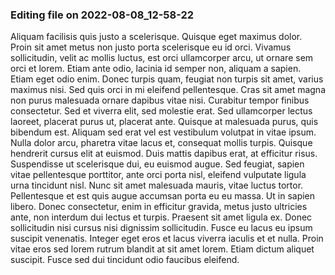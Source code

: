 

### Editing file on 2022-08-08_12-58-22

Aliquam facilisis quis justo a scelerisque. Quisque eget maximus dolor. Proin sit amet metus non justo porta scelerisque eu id orci. Vivamus sollicitudin, velit ac mollis luctus, est orci ullamcorper arcu, ut ornare sem orci et lorem. Etiam ante odio, lacinia id semper non, aliquam a sapien. Etiam eget odio enim. Donec turpis quam, feugiat non turpis sit amet, varius maximus nisi.
Sed quis orci in mi eleifend pellentesque. Cras sit amet magna non purus malesuada ornare dapibus vitae nisi. Curabitur tempor finibus consectetur. Sed et viverra elit, sed molestie erat. Sed ullamcorper lectus laoreet, placerat purus ut, placerat ante. Quisque at malesuada purus, quis bibendum est. Aliquam sed erat vel est vestibulum volutpat in vitae ipsum. Nulla dolor arcu, pharetra vitae lacus et, consequat mollis turpis. Quisque hendrerit cursus elit at euismod. Duis mattis dapibus erat, at efficitur risus. Suspendisse ut scelerisque dui, eu euismod augue. Sed feugiat, sapien vitae pellentesque porttitor, ante orci porta nisl, eleifend vulputate ligula urna tincidunt nisl.
Nunc sit amet malesuada mauris, vitae luctus tortor. Pellentesque et est quis augue accumsan porta eu eu massa. Ut in sapien libero. Donec consectetur, enim in efficitur gravida, metus justo ultricies ante, non interdum dui lectus et turpis. Praesent sit amet ligula ex. Donec sollicitudin nisi cursus nisi dignissim sollicitudin. Fusce eu lacus eu ipsum suscipit venenatis. Integer eget eros et lacus viverra iaculis et et nulla. Proin vitae eros sed lorem rutrum blandit at sit amet lorem. Etiam dictum aliquet suscipit. Fusce sed dui tincidunt odio faucibus eleifend.


